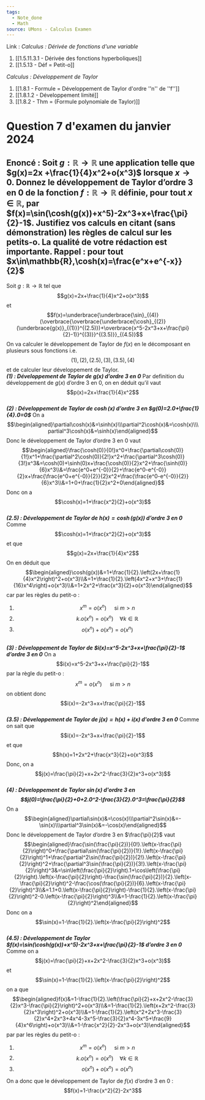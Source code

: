 ```yaml
---
tags:
  - Note_done
  - Math
source: UMons - Calculus Examen
---
```


Link :
_Calculus : Dérivée de fonctions d'une variable_
1. [[1.5.11.3.1 - Dérivée des fonctions hyperboliques]]
2. [[1.5.13 - Déf = Petit-o]]

_Calculus : Développement de Taylor_
1. [[1.8.1 - Formule = Développement de Taylor d'ordre ''n'' de ''f'']]
2. [[1.8.1.2 - Développement limité]]
3. [[1.8.2 - Thm = (Formule polynomiale de Taylor)]]


# Question  7 d'examen du janvier 2024
## Enoncé : Soit $g:\mathbb{R}\to\mathbb{R}$ une application telle que $g(x)=2x +\frac{1}{4}x^2+o(x^3)$ lorsque $x\to 0$. Donnez le développement de Taylor d’ordre 3 en 0 de la fonction $f:\mathbb{R}\to\mathbb{R}$ définie, pour tout $x\in\mathbb{R}$, par $f(x)=\sin(\cosh(g(x))+x^5)-2x^3+x+\frac{\pi}{2}-1$. Justifiez vos calculs en citant (sans démonstration) les règles de calcul sur les petits-o. La qualité de votre rédaction est importante. Rappel : pour tout $x\in\mathbb{R},\cosh(x)=\frac{e^x+e^{-x}}{2}$
Soit $g:\mathbb{R}\to\mathbb{R}$ tel que $$g(x)=2x+\frac{1}{4}x^2+o(x^3)$$ et $$f(x)=\underbrace{\underbrace{\sin}_{(4)}(\overbrace{\overbrace{\underbrace{\cosh}_{(2)}(\underbrace{g(x)}_{(1)}}^{(2.5)})+\overbrace{x^5-2x^3+x+\frac{\pi}{2}-1)}^{(3)}}^{(3.5)}}_{(4.5)}$$
On va calculer le développement de Taylor de $f(x)$ en le décomposant en plusieurs sous fonctions i.e. $$(1),(2), (2.5),(3),(3.5),(4)$$et de calculer leur développement de Taylor. 
\
_**(1) : Développement de Taylor de $g(x)$ d’ordre 3 en 0**_
Par definition du développement de $g(x)$ d’ordre 3 en 0, on en déduit qu’il vaut $$p(x)=2x+\frac{1}{4}x^2$$
\
_**(2) : Développement de Taylor de $\cosh(x)$ d’ordre 3 en $g(0)=2.0+\frac{1}{4}.0=0$**_
On a $$\begin{aligned}\partial\cosh(x)&=\sinh(x)\\\partial^2\cosh(x)&=\cosh(x)\\\partial^3\cosh(x)&=\sinh(x)\end{aligned}$$ Donc le développement de Taylor d’ordre 3 en 0 vaut $$\begin{aligned}\frac{\cosh(0)}{0!}x^0+\frac{\partial\cosh(0)}{1!}x^1+\frac{\partial^2\cosh(0)}{2!}x^2+\frac{\partial^3\cosh(0)}{3!}x^3&=\cosh(0)+\sinh(0)x+\frac{\cosh(0)}{2}x^2+\frac{\sinh(0)}{6}x^3\\&=\frac{e^0+e^{-0}}{2}+\frac{e^0-e^{-0}}{2}x+\frac{\frac{e^0+e^{-0}}{2}}{2}x^2+\frac{\frac{e^0-e^{-0}}{2}}{6}x^3\\&=1+0+\frac{1}{2}x^2+0\end{aligned}$$
Donc on a $$\cosh(x)=1+\frac{x^2}{2}+o(x^3)$$
\
_**(2.5) : Développement de Taylor de $h(x)=\cosh(g(x))$ d’ordre 3 en 0**_
Comme $$\cosh(x)=1+\frac{x^2}{2}+o(x^3)$$ et que $$g(x)=2x+\frac{1}{4}x^2$$On en déduit que $$\begin{aligned}\cosh(g(x))&=1+\frac{1}{2}.\left(2x+\frac{1}{4}x^2\right)^2+o(x^3)\\&=1+\frac{1}{2}.\left(4x^2+x^3+\frac{1}{16}x^4\right)+o(x^3)\\&=1+2x^2+\frac{x^3}{2}+o(x^3)\end{aligned}$$ car par les règles du petit-o :
1. $$x^m=o(x^n)\quad\text{ si }m>n$$
2. $$k.o(x^n)=o(x^n)\quad\forall k\in\mathbb{R}$$
3. $$o(x^n)+o(x^n)=o(x^n)$$

\
_**(3) : Développement de Taylor de $i(x)=x^5-2x^3+x+\frac{\pi}{2}-1$ d’ordre 3 en 0**_
On a $$i(x)=x^5-2x^3+x+\frac{\pi}{2}-1$$ par la règle du petit-o : $$x^m=o(x^n)\quad\text{ si }m>n$$ on obtient donc $$i(x)=-2x^3+x+\frac{\pi}{2}-1$$
\
_**(3.5) : Développement de Taylor de $j(x)=h(x)+i(x)$ d'ordre 3 en 0**_
Comme on sait que $$i(x)=-2x^3+x+\frac{\pi}{2}-1$$ et que $$h(x)=1+2x^2+\frac{x^3}{2}+o(x^3)$$ Donc, on a $$j(x)=\frac{\pi}{2}+x+2x^2-\frac{3}{2}x^3+o(x^3)$$
\
_**(4) : Développement de Taylor $\sin(x)$ d'ordre 3 en $$j(0)=\frac{\pi}{2}+0+2.0^2-\frac{3}{2}.0^3=\frac{\pi}{2}$$**_
On a $$\begin{aligned}\partial\sin(x)&=\cos(x)\\\partial^2\sin(x)&=-\sin(x)\\\partial^3\sin(x)&=-\cos(x)\end{aligned}$$Donc le développement de Taylor d’ordre 3 en $\frac{\pi}{2}$ vaut $$\begin{aligned}\frac{\sin(\frac{\pi}{2})}{0!}.\left(x-\frac{\pi}{2}\right)^0+\frac{\partial\sin(\frac{\pi}{2})}{1!}.\left(x-\frac{\pi}{2}\right)^1+\frac{\partial^2\sin(\frac{\pi}{2})}{2!}.\left(x-\frac{\pi}{2}\right)^2+\frac{\partial^3\sin(\frac{\pi}{2})}{3!}.\left(x-\frac{\pi}{2}\right)^3&=\sin\left(\frac{\pi}{2}\right).1+\cos\left(\frac{\pi}{2}\right).\left(x-\frac{\pi}{2}\right)-\frac{\sin(\frac{\pi}{2})}{2}.\left(x-\frac{\pi}{2}\right)^2-\frac{\cos(\frac{\pi}{2})}{6}.\left(x-\frac{\pi}{2}\right)^3\\&=1.1+0.\left(x-\frac{\pi}{2}\right)-\frac{1}{2}.\left(x-\frac{\pi}{2}\right)^2-0.\left(x-\frac{\pi}{2}\right)^3\\&=1-\frac{1}{2}.\left(x-\frac{\pi}{2}\right)^2\end{aligned}$$
Donc on a $$\sin(x)=1-\frac{1}{2}.\left(x-\frac{\pi}{2}\right)^2$$
\
_**(4.5) : Développement de Taylor $f(x)=\sin(\cosh(g(x))+x^5)-2x^3+x+\frac{\pi}{2}-1$ d’ordre 3 en 0**_
Comme on a $$j(x)=\frac{\pi}{2}+x+2x^2-\frac{3}{2}x^3+o(x^3)$$ et $$\sin(x)=1-\frac{1}{2}.\left(x-\frac{\pi}{2}\right)^2$$ on a que $$\begin{aligned}f(x)&=1-\frac{1}{2}.\left(\frac{\pi}{2}+x+2x^2-\frac{3}{2}x^3-\frac{\pi}{2}\right)^2+o(x^3)\\&=1-\frac{1}{2}.\left(x+2x^2-\frac{3}{2}x^3\right)^2+o(x^3)\\&=1-\frac{1}{2}.\left(x^2+2x^3-\frac{3}{2}x^4+2x^3+4x^4-3x^5-\frac{3}{2}x^4-3x^5+\frac{9}{4}x^6\right)+o(x^3)\\&=1-\frac{x^2}{2}-2x^3+o(x^3)\end{aligned}$$ par par les règles du petit-o :
1. $$x^m=o(x^n)\quad\text{ si }m>n$$
2. $$k.o(x^n)=o(x^n)\quad\forall k\in\mathbb{R}$$
3. $$o(x^n)+o(x^n)=o(x^n)$$

On a donc que le développement de Taylor de $f(x)$ d’ordre 3 en 0 : $$f(x)=1-\frac{x^2}{2}-2x^3$$
